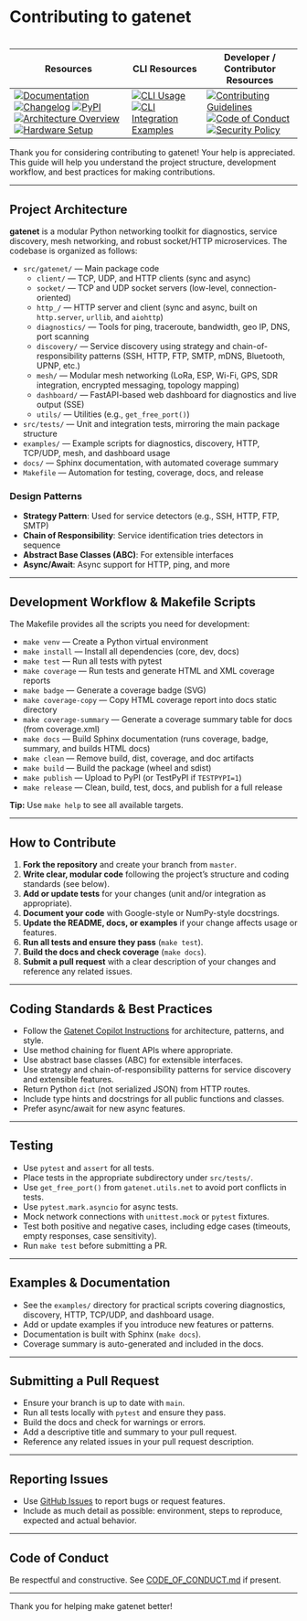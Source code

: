 # Contributing to gatenet

#

<!-- Key Resources & Links -->

| **Resources**                                                                                                                                                                                                                                                                                                                                                                                                                                                                                                                                                                                                                                                                                                                                                                                                                                                                                                                              | **CLI Resources**                                                                                                                                                                                                                                                                                                                                                                                          | **Developer / Contributor Resources**                                                                                                                                                                                                                                                                                                                                                                                                                                                                                                                                                                                                                                |
| ------------------------------------------------------------------------------------------------------------------------------------------------------------------------------------------------------------------------------------------------------------------------------------------------------------------------------------------------------------------------------------------------------------------------------------------------------------------------------------------------------------------------------------------------------------------------------------------------------------------------------------------------------------------------------------------------------------------------------------------------------------------------------------------------------------------------------------------------------------------------------------------------------------------------------------------ | ---------------------------------------------------------------------------------------------------------------------------------------------------------------------------------------------------------------------------------------------------------------------------------------------------------------------------------------------------------------------------------------------------------- | -------------------------------------------------------------------------------------------------------------------------------------------------------------------------------------------------------------------------------------------------------------------------------------------------------------------------------------------------------------------------------------------------------------------------------------------------------------------------------------------------------------------------------------------------------------------------------------------------------------------------------------------------------------------- |
| <a href="https://gatenet.readthedocs.io/"><img src="https://img.shields.io/badge/docs-readthedocs-blue?logo=readthedocs&style=for-the-badge" alt="Documentation" /></a> <a href="https://gatenet.readthedocs.io/en/latest/changelog.html"><img src="https://img.shields.io/badge/changelog-latest-blueviolet?logo=markdown&style=for-the-badge" alt="Changelog" /></a> <a href="https://pypi.org/project/gatenet/"><img src="https://img.shields.io/pypi/v/gatenet?label=PyPI&logo=pypi&style=for-the-badge" alt="PyPI" /></a> <a href="https://gatenet.readthedocs.io/en/latest/architecture.html"><img src="https://img.shields.io/badge/architecture-overview-green?logo=github&style=for-the-badge" alt="Architecture Overview" /></a> <a href="https://gatenet.readthedocs.io/en/latest/hardware.html"><img src="https://img.shields.io/badge/hardware-setup-orange?logo=raspberrypi&style=for-the-badge" alt="Hardware Setup" /></a> | <a href="https://gatenet.readthedocs.io/en/latest/cli.html"><img src="https://img.shields.io/badge/cli-usage-blue?logo=terminal&style=for-the-badge" alt="CLI Usage" /></a> <a href="https://gatenet.readthedocs.io/en/latest/cli_integration_examples.html"><img src="https://img.shields.io/badge/cli-integration%20examples-teal?logo=python&style=for-the-badge" alt="CLI Integration Examples" /></a> | <a href="https://github.com/clxrityy/gatenet/blob/master/.github/CONTRIBUTING.md"><img src="https://img.shields.io/badge/contributing-guidelines-yellow?logo=github&style=for-the-badge" alt="Contributing Guidelines" /></a> <a href="https://github.com/clxrityy/gatenet/blob/master/.github/CODE_OF_CONDUCT.md"><img src="https://img.shields.io/badge/code%20of%20conduct-enforced-red?logo=github&style=for-the-badge" alt="Code of Conduct" /></a> <a href="https://github.com/clxrityy/gatenet/blob/master/.github/SECURITY.md"><img src="https://img.shields.io/badge/security-policy-critical?logo=github&style=for-the-badge" alt="Security Policy" /></a> |

Thank you for considering contributing to gatenet! Your help is appreciated. This guide will help you understand the project structure, development workflow, and best practices for making contributions.

---

## Project Architecture

**gatenet** is a modular Python networking toolkit for diagnostics, service discovery, mesh networking, and robust socket/HTTP microservices. The codebase is organized as follows:

- `src/gatenet/` — Main package code
  - `client/` — TCP, UDP, and HTTP clients (sync and async)
  - `socket/` — TCP and UDP socket servers (low-level, connection-oriented)
  - `http_/` — HTTP server and client (sync and async, built on `http.server`, `urllib`, and `aiohttp`)
  - `diagnostics/` — Tools for ping, traceroute, bandwidth, geo IP, DNS, port scanning
  - `discovery/` — Service discovery using strategy and chain-of-responsibility patterns (SSH, HTTP, FTP, SMTP, mDNS, Bluetooth, UPNP, etc.)
  - `mesh/` — Modular mesh networking (LoRa, ESP, Wi-Fi, GPS, SDR integration, encrypted messaging, topology mapping)
  - `dashboard/` — FastAPI-based web dashboard for diagnostics and live output (SSE)
  - `utils/` — Utilities (e.g., `get_free_port()`)
- `src/tests/` — Unit and integration tests, mirroring the main package structure
- `examples/` — Example scripts for diagnostics, discovery, HTTP, TCP/UDP, mesh, and dashboard usage
- `docs/` — Sphinx documentation, with automated coverage summary
- `Makefile` — Automation for testing, coverage, docs, and release

### Design Patterns

- **Strategy Pattern**: Used for service detectors (e.g., SSH, HTTP, FTP, SMTP)
- **Chain of Responsibility**: Service identification tries detectors in sequence
- **Abstract Base Classes (ABC)**: For extensible interfaces
- **Async/Await**: Async support for HTTP, ping, and more

---

## Development Workflow & Makefile Scripts

The Makefile provides all the scripts you need for development:

- `make venv` — Create a Python virtual environment
- `make install` — Install all dependencies (core, dev, docs)
- `make test` — Run all tests with pytest
- `make coverage` — Run tests and generate HTML and XML coverage reports
- `make badge` — Generate a coverage badge (SVG)
- `make coverage-copy` — Copy HTML coverage report into docs static directory
- `make coverage-summary` — Generate a coverage summary table for docs (from coverage.xml)
- `make docs` — Build Sphinx documentation (runs coverage, badge, summary, and builds HTML docs)
- `make clean` — Remove build, dist, coverage, and doc artifacts
- `make build` — Build the package (wheel and sdist)
- `make publish` — Upload to PyPI (or TestPyPI if `TESTPYPI=1`)
- `make release` — Clean, build, test, docs, and publish for a full release

**Tip:** Use `make help` to see all available targets.

---

## How to Contribute

1. **Fork the repository** and create your branch from `master`.
2. **Write clear, modular code** following the project’s structure and coding standards (see below).
3. **Add or update tests** for your changes (unit and/or integration as appropriate).
4. **Document your code** with Google-style or NumPy-style docstrings.
5. **Update the README, docs, or examples** if your change affects usage or features.
6. **Run all tests and ensure they pass** (`make test`).
7. **Build the docs and check coverage** (`make docs`).
8. **Submit a pull request** with a clear description of your changes and reference any related issues.

---

## Coding Standards & Best Practices

- Follow the [Gatenet Copilot Instructions](.github/copilot-instructions.md) for architecture, patterns, and style.
- Use method chaining for fluent APIs where appropriate.
- Use abstract base classes (ABC) for extensible interfaces.
- Use strategy and chain-of-responsibility patterns for service discovery and extensible features.
- Return Python `dict` (not serialized JSON) from HTTP routes.
- Include type hints and docstrings for all public functions and classes.
- Prefer async/await for new async features.

---

## Testing

- Use `pytest` and `assert` for all tests.
- Place tests in the appropriate subdirectory under `src/tests/`.
- Use `get_free_port()` from `gatenet.utils.net` to avoid port conflicts in tests.
- Use `pytest.mark.asyncio` for async tests.
- Mock network connections with `unittest.mock` or `pytest` fixtures.
- Test both positive and negative cases, including edge cases (timeouts, empty responses, case sensitivity).
- Run `make test` before submitting a PR.

---

## Examples & Documentation

- See the `examples/` directory for practical scripts covering diagnostics, discovery, HTTP, TCP/UDP, and dashboard usage.
- Add or update examples if you introduce new features or patterns.
- Documentation is built with Sphinx (`make docs`).
- Coverage summary is auto-generated and included in the docs.

---

## Submitting a Pull Request

- Ensure your branch is up to date with `main`.
- Run all tests locally with `pytest` and ensure they pass.
- Build the docs and check for warnings or errors.
- Add a descriptive title and summary to your pull request.
- Reference any related issues in your pull request description.

---

## Reporting Issues

- Use [GitHub Issues](https://github.com/clxrityy/gatenet/issues) to report bugs or request features.
- Include as much detail as possible: environment, steps to reproduce, expected and actual behavior.

---

## Code of Conduct

Be respectful and constructive. See [CODE_OF_CONDUCT.md](CODE_OF_CONDUCT.md) if present.

---

Thank you for helping make gatenet better!
